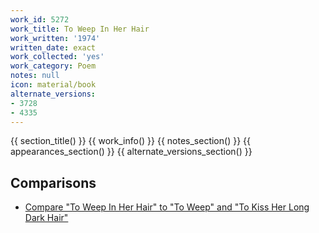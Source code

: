 ```yaml
---
work_id: 5272
work_title: To Weep In Her Hair
work_written: '1974'
written_date: exact
work_collected: 'yes'
work_category: Poem
notes: null
icon: material/book
alternate_versions:
- 3728
- 4335
---
```


{{ section_title() }}
{{ work_info() }}
{{ notes_section() }}
{{ appearances_section() }}
{{ alternate_versions_section() }}
## Comparisons
- [Compare "To Weep In Her Hair" to "To Weep" and "To Kiss Her Long Dark Hair"](https://bukowski.net/comparisons/to_weep_in_her_hair.php)
